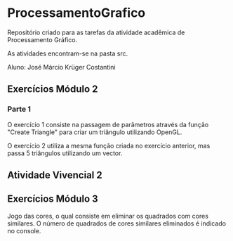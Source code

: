 # ProcessamentoGrafico
Repositório criado para as tarefas da atividade acadêmica de Processamento Gráfico.

As atividades encontram-se na pasta src.

Aluno: José Márcio Krüger Costantini
## Exercícios Módulo 2
### Parte 1
O exercício 1 consiste na passagem de parâmetros através da função "Create Triangle" para criar um triângulo utilizando OpenGL.

O exercício 2 utiliza a mesma função criada no exercício anterior, mas passa 5 triângulos utilizando um vector. 

## Atividade Vivencial 2

## Exercícios Módulo 3
Jogo das cores, o qual consiste em eliminar os quadrados com cores similares. O número de quadrados de cores similares eliminados é indicado no console.
